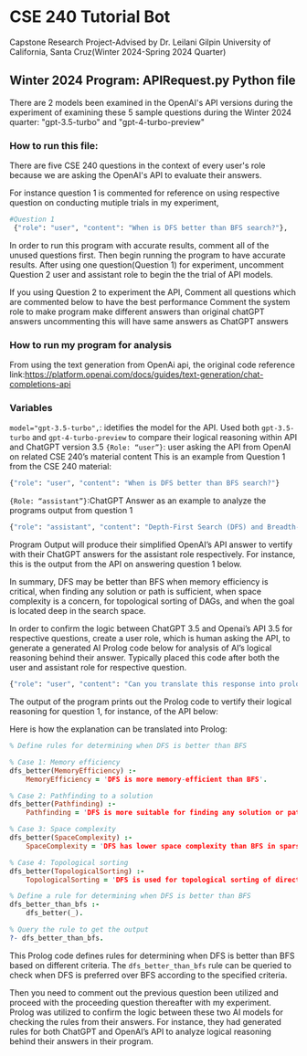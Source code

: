 # CSE 240 Tutorial Bot 
Capstone Research Project-Advised by Dr. Leilani Gilpin University of California, Santa Cruz(Winter 2024-Spring 2024 Quarter)


## Winter 2024 Program: APIRequest.py Python file

There are 2 models been examined in the OpenAI's API versions during the experiment of examining these 5 sample questions during the Winter 2024 quarter: "gpt-3.5-turbo" and "gpt-4-turbo-preview"

### How to run this file:
There are five CSE 240 questions in the context of every user's role because we are asking the OpenAI's API to evaluate their answers. 

For instance question 1 is commented for reference on using respective question on conducting mutiple trials in my experiment,
```python
#Question 1
 {"role": "user", "content": "When is DFS better than BFS search?"},
```
In order to run this program with accurate results, comment all of the unused questions first. Then begin running the program to have 
accurate results. After using one question(Question 1) for experiment, uncomment Question 2 user and assistant role to begin the the trial
of API models.

If you using Question 2 to experiment the API, Comment all questions which are commented below to have the best performance 
Comment the system role to make program make different answers than original chatGPT answers uncommenting this will have same answers as ChatGPT answers

### How to run my program for analysis
From using the text generation from OpenAi api, the original code reference link:https://platform.openai.com/docs/guides/text-generation/chat-completions-api

### Variables 
`model="gpt-3.5-turbo",`: idetifies the model for the API. Used both `gpt-3.5-turbo` and `gpt-4-turbo-preview` to compare their logical reasoning within API and ChatGPT version 3.5 
`{Role: “user”}`: user asking the API from OpenAI on related CSE 240’s material content
This is an example from Question 1 from the CSE 240 material:
```python
{"role": "user", "content": "When is DFS better than BFS search?"}
```
`{Role: “assistant”}`:ChatGPT Answer as an example to analyze the programs output from question 1
```python
{"role": "assistant", "content": "Depth-First Search (DFS) and Breadth-First Search (BFS) are two fundamental algorithms used in graph traversal. The choice between DFS and BFS depends on the specific characteristics of the problem and the requirements of the application. Here are some situations where DFS might be preferred over BFS: Memory Efficiency:  DFS is generally more memory-efficient than BFS. In DFS, you only need to keep track of the nodes along the current path from the root to the current node, while in BFS, you need to store all nodes at the current depth in a queue. If memory is a critical factor, and the depth of the tree/graph is large, DFS may be a better choice. Pathfinding to a Solution:If the goal is to find any solution or path from the start node to the goal node, DFS might be more suitable. DFS tends to go deep into the search space quickly, which can lead to finding a solution faster if the goal is located deep in the tree/graph.Space Complexity:In some cases, DFS has a lower space complexity than BFS, especially when the tree/graph is sparse. This is because DFS doesn't require maintaining a separate data structure to store all nodes at the current depth.Topological Sorting:DFS is often used for topological sorting of directed acyclic graphs (DAGs). It can efficiently find a topological ordering of the nodes, which is useful in scheduling and task dependency problems.It's important to note that the choice between DFS and BFS depends on the specific requirements of the problem at hand. BFS is generally better for finding the shortest path in an unweighted graph and guarantees the shortest path in terms of the number of edges. In contrast, DFS may find a path faster but doesn't guarantee optimality in terms of the number of edges."}
```
Program Output will produce their simplified OpenAI’s API answer to vertify with their ChatGPT answers for the assistant role respectively. For instance, this is the output from the API on answering question 1 below.

In summary, DFS may be better than BFS when memory efficiency is critical, when finding any solution or path is sufficient, when space complexity is a concern, for topological sorting of DAGs, and when the goal is located deep in the search space.

In order to confirm the logic between ChatGPT 3.5 and Openai’s API 3.5 for respective questions, create a user role, which is human asking the API, to generate a generated AI Prolog code below for analysis of AI’s logical reasoning behind their answer. Typically placed this code after both the user and assistant role for respective question.

```python
{"role": "user", "content": "Can you translate this response into prolog?"},
```

The output of the program prints out the Prolog code to vertify their logical reasoning for question 1, for instance, of the API below:

Here is how the explanation can be translated into Prolog:

```prolog
% Define rules for determining when DFS is better than BFS

% Case 1: Memory efficiency
dfs_better(MemoryEfficiency) :-
    MemoryEfficiency = 'DFS is more memory-efficient than BFS'.

% Case 2: Pathfinding to a solution
dfs_better(Pathfinding) :-
    Pathfinding = 'DFS is more suitable for finding any solution or path from start node to goal node'.

% Case 3: Space complexity
dfs_better(SpaceComplexity) :-
    SpaceComplexity = 'DFS has lower space complexity than BFS in sparse trees/graphs'.

% Case 4: Topological sorting
dfs_better(TopologicalSorting) :-
    TopologicalSorting = 'DFS is used for topological sorting of directed acyclic graphs'.

% Define a rule for determining when DFS is better than BFS
dfs_better_than_bfs :-
    dfs_better(_).

% Query the rule to get the output
?- dfs_better_than_bfs.
```

This Prolog code defines rules for determining when DFS is better than BFS based on different criteria. The `dfs_better_than_bfs` rule can be queried to check when DFS is preferred over BFS according to the specified criteria.

Then you need to comment out the previous question been utilized and proceed with the proceeding question thereafter with my experiment. 
Prolog was utilized to confirm the logic between these two AI models for checking the rules from their answers. For instance, they had generated rules for both ChatGPT and OpenAI’s API to analyze logical reasoning behind their answers in their program. 


